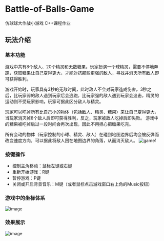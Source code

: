 # Battle-of-Balls-Game
仿球球大作战小游戏 C++课程作业

## 玩法介绍
### 基本功能
游戏中共有8个敌人、20个精灵和无数糖果，玩家扮演一个球精灵，需要不停地奔跑，获取糖果让自己变得更大，才能对抗那些更强的敌人，寻找并消灭所有敌人即可获得胜利。

游戏开始时，玩家具有3秒的无敌时间，此时敌人不会对玩家造成伤害。3秒之后，比玩家弱的敌人遇到玩家后会逃跑，比玩家强的敌人遇到玩家会追击，精灵的运动则不受玩家影响，玩家可据此区分敌人与精灵。

玩家可以吃掉所有比自己小的物体（包括敌人、精灵、糖果）来让自己变得更大，当玩家消灭掉8个敌人后即可获得胜利，反之，玩家被敌人吃掉后即失败。 游戏中的糖果被吃掉后过一段时间会再次出现，因此不用担心把糖果吃完。

所有会动的物体（玩家控制的小球、精灵、敌人）在碰到地图边界后均会被反弹而改变速度方向，可以据此将敌人困在地图边界的角落，从而消灭敌人。
![game1](https://user-images.githubusercontent.com/84364367/123515708-14c39800-d6cb-11eb-8f00-0525c8ad6f92.jpg)


### 按键操作
- 控制主角移动：鼠标左键或右键
- 重新开始游戏：R键
- 暂停游戏：P键
- 关闭或开启背景音乐：M键（或者鼠标点击游戏窗口右上角的Music按钮）

### 游戏中的坐标体系
![image](https://user-images.githubusercontent.com/84364367/123515657-d7f7a100-d6ca-11eb-8efc-c26474024c26.png)

### 效果展示
![image](https://user-images.githubusercontent.com/84364367/123515715-2147f080-d6cb-11eb-938c-728ce8444fbe.png)

